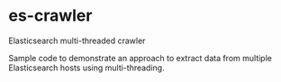 # es-crawler
Elasticsearch multi-threaded crawler

Sample code to demonstrate an approach to extract data from multiple Elasticsearch hosts using multi-threading.
